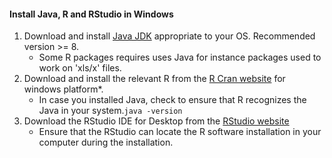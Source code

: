 #### Install Java, R and RStudio in Windows
1. Download and install [Java JDK](https://www.java.com/en/download/) appropriate to your OS. Recommended version >= 8.
    - Some R packages requires uses Java for instance packages used to work on 'xls/x' files.
2. Download and install the relevant R from the [R Cran website](https://cran.r-project.org/) for windows platform*. 
    - In case you installed Java, check to ensure that R recognizes the Java in your system.```java -version```
3. Download the RStudio IDE for Desktop from the [RStudio website](https://rstudio.com/products/rstudio/)
    - Ensure that the RStudio can locate the R software installation in your computer during the installation.
